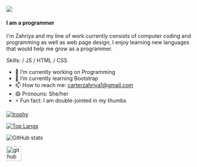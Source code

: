 [<img src="https://github.com/Zahriya/Zahriya1/blob/7a5bf753a8f89963702665ed09bba09f6afcc362/img.png">](https://github.com/Zahriya)

#### I am a programmer
I'm Zahriya and my line of work currently consists of computer coding and programming as well as web page design, I enjoy learning new languages that would help me grow as a programmer.

Skills:  / JS / HTML / CSS

- 🔭 I’m currently working on Programming 
- 🌱 I’m currently learning Bootstrap 
- 📫 How to reach me: carterzahriya1@gmail.com 
- 😄 Pronouns: She/her 
- ⚡ Fun fact: I am double-jointed in my thumbs 


[![trophy](https://github-profile-trophy.vercel.app/?username=Zahriya)](https://github.com/ryo-ma/github-profile-trophy)

[![Top Langs](https://github-readme-stats.vercel.app/api/top-langs/?username=Zahriya)](https://github.com/anuraghazra/github-readme-stats)

![GitHub stats](https://github-readme-stats.vercel.app/api?username=Zahriya&show_icons=true)  

[<img src='https://cdn.jsdelivr.net/npm/simple-icons@3.0.1/icons/github.svg' alt='github' height='40'>](https://github.com/Zahriya)  
